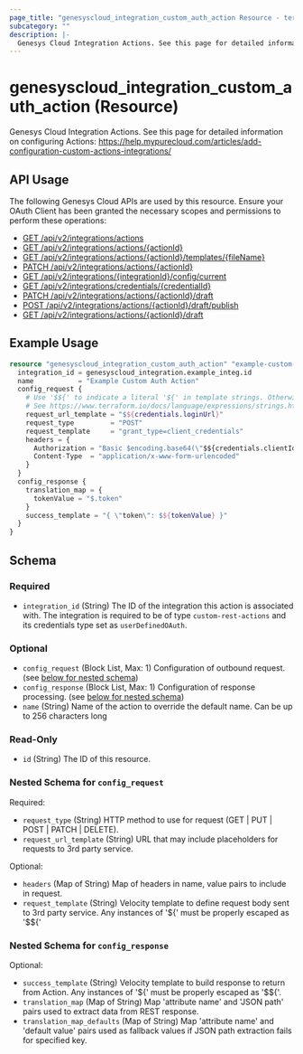 ```yaml
---
page_title: "genesyscloud_integration_custom_auth_action Resource - terraform-provider-genesyscloud"
subcategory: ""
description: |-
  Genesys Cloud Integration Actions. See this page for detailed information on configuring Actions: https://help.mypurecloud.com/articles/add-configuration-custom-actions-integrations/
---
```

# genesyscloud_integration_custom_auth_action (Resource)

Genesys Cloud Integration Actions. See this page for detailed information on configuring Actions: https://help.mypurecloud.com/articles/add-configuration-custom-actions-integrations/

## API Usage
The following Genesys Cloud APIs are used by this resource. Ensure your OAuth Client has been granted the necessary scopes and permissions to perform these operations:

* [GET /api/v2/integrations/actions](https://developer.genesys.cloud/api/rest/v2/integrations/#get-api-v2-integrations-actions)
* [GET /api/v2/integrations/actions/{actionId}](https://developer.genesys.cloud/api/rest/v2/integrations/#get-api-v2-integrations-actions--actionId-)
* [GET /api/v2/integrations/actions/{actionId}/templates/{fileName}](https://developer.genesys.cloud/api/rest/v2/integrations/#get-api-v2-integrations-actions--actionId--templates--fileName-)
* [PATCH /api/v2/integrations/actions/{actionId}](https://developer.genesys.cloud/api/rest/v2/integrations/#patch-api-v2-integrations-actions--actionId-)
* [GET /api/v2/integrations/{integrationId}/config/current](https://developer.mypurecloud.com/api/rest/v2/integrations/#get-api-v2-integrations--integrationId--config-current)
* [GET /api/v2/integrations/credentials/{credentialId}](https://developer.genesys.cloud/api/rest/v2/integrations/#get-api-v2-integrations-credentials--credentialId-)
* [PATCH /api/v2/integrations/actions/{actionId}/draft](https://developer.genesys.cloud/platform/integrations/#patch-api-v2-integrations-actions--actionId--draft)
* [POST /api/v2/integrations/actions/{actionId}/draft/publish](https://developer.genesys.cloud/platform/integrations/#post-api-v2-integrations-actions--actionId--draft-publish)
* [GET /api/v2/integrations/actions/{actionId}/draft](https://developer.genesys.cloud/platform/integrations/#get-api-v2-integrations-actions--actionId--draft)


## Example Usage

```terraform
resource "genesyscloud_integration_custom_auth_action" "example-custom-auth-action" {
  integration_id = genesyscloud_integration.example_integ.id
  name           = "Example Custom Auth Action"
  config_request {
    # Use '$${' to indicate a literal '${' in template strings. Otherwise Terraform will attempt to interpolate the string
    # See https://www.terraform.io/docs/language/expressions/strings.html#escape-sequences
    request_url_template = "$${credentials.loginUrl}"
    request_type         = "POST"
    request_template     = "grant_type=client_credentials"
    headers = {
      Authorization = "Basic $encoding.base64(\"$${credentials.clientId}:$${credentials.clientSecret}\")"
      Content-Type  = "application/x-www-form-urlencoded"
    }
  }
  config_response {
    translation_map = {
      tokenValue = "$.token"
    }
    success_template = "{ \"token\": $${tokenValue} }"
  }
}
```

<!-- schema generated by tfplugindocs -->
## Schema

### Required

- `integration_id` (String) The ID of the integration this action is associated with. The integration is required to be of type `custom-rest-actions` and its credentials type set as `userDefinedOAuth`.

### Optional

- `config_request` (Block List, Max: 1) Configuration of outbound request. (see [below for nested schema](#nestedblock--config_request))
- `config_response` (Block List, Max: 1) Configuration of response processing. (see [below for nested schema](#nestedblock--config_response))
- `name` (String) Name of the action to override the default name. Can be up to 256 characters long

### Read-Only

- `id` (String) The ID of this resource.

<a id="nestedblock--config_request"></a>
### Nested Schema for `config_request`

Required:

- `request_type` (String) HTTP method to use for request (GET | PUT | POST | PATCH | DELETE).
- `request_url_template` (String) URL that may include placeholders for requests to 3rd party service.

Optional:

- `headers` (Map of String) Map of headers in name, value pairs to include in request.
- `request_template` (String) Velocity template to define request body sent to 3rd party service. Any instances of '${' must be properly escaped as '$${'


<a id="nestedblock--config_response"></a>
### Nested Schema for `config_response`

Optional:

- `success_template` (String) Velocity template to build response to return from Action. Any instances of '${' must be properly escaped as '$${'.
- `translation_map` (Map of String) Map 'attribute name' and 'JSON path' pairs used to extract data from REST response.
- `translation_map_defaults` (Map of String) Map 'attribute name' and 'default value' pairs used as fallback values if JSON path extraction fails for specified key.

